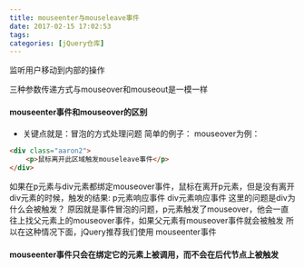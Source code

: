 ```yaml
---
title: mouseenter与mouseleave事件
date: 2017-02-15 17:02:53
tags:
categories: [jQuery仓库]
---
```

监听用户移动到内部的操作
<!--more-->
三种参数传递方式与mouseover和mouseout是一模一样
#### mouseenter事件和mouseover的区别
- 关键点就是：冒泡的方式处理问题
简单的例子：
mouseover为例：
```html
<div class="aaron2">
    <p>鼠标离开此区域触发mouseleave事件</p>
</div>
```
如果在p元素与div元素都绑定mouseover事件，鼠标在离开p元素，但是没有离开div元素的时候，触发的结果:
p元素响应事件
div元素响应事件
这里的问题是div为什么会被触发？ 原因就是事件冒泡的问题，p元素触发了mouseover，他会一直往上找父元素上的mouseover事件，如果父元素有mouseover事件就会被触发
所以在这种情况下面，jQuery推荐我们使用 mouseenter事件
#### mouseenter事件只会在绑定它的元素上被调用，而不会在后代节点上被触发